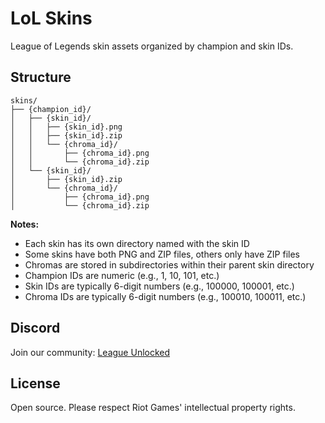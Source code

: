 # LoL Skins

League of Legends skin assets organized by champion and skin IDs.

## Structure

```
skins/
├── {champion_id}/
│   ├── {skin_id}/
│   │   ├── {skin_id}.png
│   │   ├── {skin_id}.zip
│   │   └── {chroma_id}/
│   │       ├── {chroma_id}.png
│   │       └── {chroma_id}.zip
│   └── {skin_id}/
│       ├── {skin_id}.zip
│       └── {chroma_id}/
│           ├── {chroma_id}.png
│           └── {chroma_id}.zip
```

**Notes:**
- Each skin has its own directory named with the skin ID
- Some skins have both PNG and ZIP files, others only have ZIP files
- Chromas are stored in subdirectories within their parent skin directory
- Champion IDs are numeric (e.g., 1, 10, 101, etc.)
- Skin IDs are typically 6-digit numbers (e.g., 100000, 100001, etc.)
- Chroma IDs are typically 6-digit numbers (e.g., 100010, 100011, etc.)

## Discord

Join our community: [League Unlocked](https://discord.gg/zUhnk7Ac)

## License

Open source. Please respect Riot Games' intellectual property rights.
